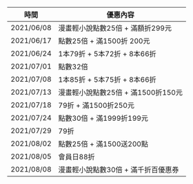 | 時間 | 優惠內容 |
| ---- | -------- |
| 2021/06/08 | 漫畫輕小說點數25倍 + 滿額折299元 |
| 2021/06/17 | 點數25倍 + 滿1500折 200元 |
| 2021/06/24 | 1本79折 + 5本72折 + 8本66折 |
| 2021/07/01 | 點數32倍 |
| 2021/07/08 | 1本85折 + 5本75折 + 8本66折 |
| 2021/07/13 | 漫畫輕小說點數25倍 + 滿1500折150元 |
| 2021/07/18 | 79折 + 滿1500折250元 |
| 2021/07/24 | 點數30倍 + 滿1999折199元 |
| 2021/07/29 | 79折 |
| 2021/08/02 | 點數25倍 + 滿1500送200點 |
| 2021/08/05 | 會員日88折 |
| 2021/08/08 | 漫畫輕小說點數30倍 + 滿千折百優惠券 |
